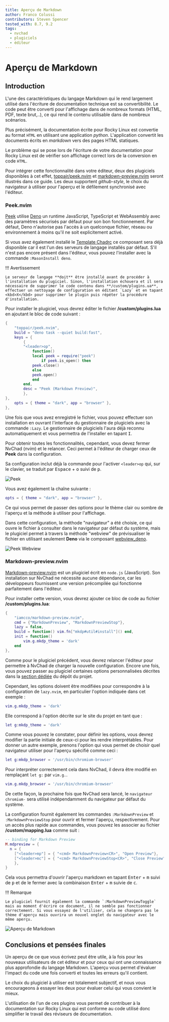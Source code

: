 ```yaml
---
title: Aperçu de Markdown
author: Franco Colussi
contributors: Steven Spencer
tested_with: 8.7, 9.2
tags:
  - nvchad
  - plugiciels
  - éditeur
---
```


# Aperçu de Markdown

## Introduction

L'une des caractéristiques du langage Markdown qui le rend largement utilisé dans l'écriture de documentation technique est sa convertibilité. Le code peut être converti pour l'affichage dans de nombreux formats (HTML, PDF, texte brut,..), ce qui rend le contenu utilisable dans de nombreux scénarios.

Plus précisément, la documentation écrite pour Rocky Linux est convertie au format `HTML` en utilisant une application *python*. L'application convertit les documents écrits en *markdown* vers des pages HTML statiques.

Le problème qui se pose lors de l'écriture de votre documentation pour Rocky Linux est de vérifier son affichage correct lors de la conversion en code `HTML`.

Pour intégrer cette fonctionnalité dans votre éditeur, deux des plugiciels disponibles à cet effet, [toppair/peek.nvim](https://github.com/toppair/peek.nvim) et [markdown-preview.nvim](https://github.com/iamcco/markdown-preview.nvim) seront illustrés dans ce guide. Les deux supportent *github-style*, le choix du navigateur à utiliser pour l'aperçu et le défilement synchronisé avec l'éditeur.

### Peek.nvim

[Peek](https://github.com/toppair/peek.nvim) utilise [Deno](https://deno.com/manual) un runtime JavaScript, TypeScript et WebAssembly avec des paramètres sécurisés par défaut pour son bon fonctionnement. Par défaut, Deno n'autorise pas l'accès à un quelconque fichier, réseau ou environnement à moins qu'il ne soit explicitement activé.

Si vous avez également installé le [Template Chadrc](../template_chadrc.md) ce composant sera déjà disponible car il est l'un des serveurs de langage installés par défaut. S'il n'est pas encore présent dans l'éditeur, vous pouvez l'installer avec la commande `:MasonInstall deno`.

!!! Avertissement

    Le serveur de langage **doit** être installé avant de procéder à l'installation du plugiciel. Sinon, l'installation échouera et il sera nécessaire de supprimer le code contenu dans **/custom/plugins.ua**, effectuer un nettoyage de configuration en éditant `Lazy` et en tapant <kbd>X</kbd> pour supprimer le plugin puis répéter la procédure d'installation.

Pour installer le plugiciel, vous devrez éditer le fichier **/custom/plugins.lua** en ajoutant le bloc de code suivant :

```lua
{
    "toppair/peek.nvim",
    build = "deno task --quiet build:fast",
    keys = {
        {
        "<leader>op",
            function()
            local peek = require("peek")
                if peek.is_open() then
            peek.close()
            else
            peek.open()
            end
        end,
        desc = "Peek (Markdown Preview)",
        },
},
    opts = { theme = "dark", app = "browser" },
},
```

Une fois que vous avez enregistré le fichier, vous pouvez effectuer son installation en ouvrant l'interface du gestionnaire de plugiciels avec la commande `:Lazy`. Le gestionnaire de plugiciels l'aura déjà reconnu automatiquement et vous permettra de l'installer en tapant <kbd>I</kbd>.

Pour obtenir toutes les fonctionnalités, cependant, vous devez fermer NvChad (*nvim*) et le relancer. Ceci permet à l'éditeur de charger ceux de **Peek** dans la configuration.

Sa configuration inclut déjà la commande pour l'activer `<leader>op` qui, sur le clavier, se traduit par <kbd>Espace</kbd> + <kbd>o</kbd> suivi de <kbd>p</kbd>.

![Peek](./images/peek_command.png)

Vous avez également la chaîne suivante :

```lua
opts = { theme = "dark", app = "browser" },
```

Ce qui vous permet de passer des options pour le thème clair ou sombre de l'aperçu et la méthode à utiliser pour l'affichage.

Dans cette configuration, la méthode "navigateur" a été choisie, ce qui ouvre le fichier à consulter dans le navigateur par défaut du système, mais le plugiciel permet à travers la méthode "webview" de prévisualiser le fichier en utilisant seulement **Deno** via le composant [webview_deno](https://github.com/webview/webview_deno).

![Peek Webview](./images/peek_webview.png)

### Markdown-preview.nvim

[Markdown-preview.nvim](https://github.com/iamcco/markdown-preview.nvim) est un plugiciel écrit en `node.js` (JavaScript). Son installation sur NvChad ne nécessite aucune dépendance, car les développeurs fournissent une version précompilée qui fonctionne parfaitement dans l'éditeur.

Pour installer cette version, vous devrez ajouter ce bloc de code au fichier **/custom/plugins.lua**:

```lua
{
    "iamcco/markdown-preview.nvim",
    cmd = {"MarkdownPreview", "MarkdownPreviewStop"},
    lazy = false,
    build = function() vim.fn["mkdp#util#install"]() end,
    init = function()
        vim.g.mkdp_theme = 'dark'
    end
},
```

Comme pour le plugiciel précédent, vous devrez relancer l'éditeur pour permettre à NvChad de charger la nouvelle configuration. Encore une fois, vous pouvez passer au plugiciel certaines options personnalisées décrites dans la [section dédiée](https://github.com/iamcco/markdown-preview.nvim#markdownpreview-config) du dépôt du projet.

Cependant, les options doivent être modifiées pour correspondre à la configuration de `lazy.nvim`, en particulier l'option indiquée dans cet exemple :

```lua
vim.g.mkdp_theme = 'dark'
```

Elle correspond à l'option décrite sur le site du projet en tant que :

```lua
let g:mkdp_theme = 'dark'
```

Comme vous pouvez le constater, pour définir les options, vous devrez modifier la partie initiale de ceux-ci pour les rendre interprétables. Pour donner un autre exemple, prenons l'option qui vous permet de choisir quel navigateur utiliser pour l'aperçu spécifié comme ceci :

```lua
let g:mkdp_browser = '/usr/bin/chromium-browser'
```

Pour interpréter correctement cela dans NvChad, il devra être modifié en remplaçant `let g:` par `vim.g.`.


```lua
vim.g.mkdp_browser = '/usr/bin/chromium-browser'
```

De cette façon, la prochaine fois que NvChad sera lancé, le `navigateur chromium-` sera utilisé indépendamment du navigateur par défaut du système.

La configuration fournit également les commandes `:MarkdownPreview` et `:MarkdownPreviewStop` pour ouvrir et fermer l'aperçu, respectivement. Pour un accès plus rapide aux commandes, vous pouvez les associer au fichier **/custom/mapping.lua** comme suit :

```lua
-- binding for Markdown Preview
M.mdpreview = {
  n = {
    ["<leader>mp"] = { "<cmd> MarkdownPreview<CR>", "Open Preview"},
    ["<leader>mc"] = { "<cmd> MarkdownPreviewStop<CR>", "Close Preview"},
    },
}
```

Cela vous permettra d'ouvrir l'aperçu markdown en tapant <kbd>Enter</kbd> + <kbd>m</kbd> suivi de <kbd>p</kbd> et de le fermer avec la combinaison <kbd>Enter</kbd> + <kbd>m</kbd> suivie de <kbd>c</kbd>.

!!! Remarque

    Le plugiciel fournit également la commande `:MarkdownPreviewToggle` mais au moment d'écrire ce document, il ne semble pas fonctionner correctement. Si vous essayez de l'utiliser, cela ne changera pas le thème d'aperçu mais ouvrira un nouvel onglet du navigateur avec le même aperçu.

![Aperçu de Markdown](./images/markdown_preview_nvim.png)

## Conclusions et pensées finales

Un aperçu de ce que vous écrivez peut être utile, à la fois pour les nouveaux utilisateurs de cet éditeur et pour ceux qui ont une connaissance plus approfondie du langage Markdown. L'aperçu vous permet d'évaluer l'impact du code une fois converti et toutes les erreurs qu'il contient.

Le choix du plugiciel à utiliser est totalement subjectif, et nous vous encourageons à essayer les deux pour évaluer celui qui vous convient le mieux.

L'utilisation de l'un de ces plugins vous permet de contribuer à la documentation sur Rocky Linux qui est conforme au code utilisé donc simplifier le travail des réviseurs de documentation.
